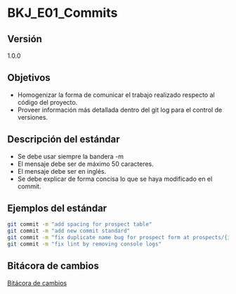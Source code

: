 # BKJ_E01_Commits

## Versión[](https://ace-software-development.github.io/Manual-de-Operaciones/docs/BlackJack/Estandares/E01_Commits#versi%C3%B3n)

1.0.0

## Objetivos[](https://ace-software-development.github.io/Manual-de-Operaciones/docs/BlackJack/Estandares/E01_Commits#objetivos)

- Homogenizar la forma de comunicar el trabajo realizado respecto al código del proyecto.
- Proveer información más detallada dentro del git log para el control de versiones.

## Descripción del estándar[](https://ace-software-development.github.io/Manual-de-Operaciones/docs/BlackJack/Estandares/E01_Commits#descripci%C3%B3n-del-est%C3%A1ndar)

- Se debe usar siempre la bandera -m
- El mensaje debe ser de máximo 50 caracteres.
- El mensaje debe ser en inglés.
- Se debe explicar de forma concisa lo que se haya modificado en el commit.

## Ejemplos del estándar[](https://ace-software-development.github.io/Manual-de-Operaciones/docs/BlackJack/Estandares/E01_Commits#ejemplos-del-est%C3%A1ndar)

```bash
git commit -m "add spacing for prospect table"
git commit -m "add new commit standard"
git commit -m "fix duplicate name bug for prospect form at prospects/{id}"
git commit -m "fix lint by removing console logs"
```

## Bitácora de cambios

[Bitácora de cambios ](BKJ_E01_Commits%20070395d29e4c4e8c9a3b53ed98a5bfe7/Bita%CC%81cora%20de%20cambios%209c15d3a69427460298913d9bcbb2e106.csv)